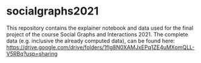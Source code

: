 # socialgraphs2021
This repository contains the explainer notebook and data used for the final project of the course Social Graphs and Interactions 2021.
The complete data (e.g. inclusive the already computed data), can be found here: 
https://drive.google.com/drive/folders/1fIg8N0XAMJxEPq1ZE4uMXomQLL-V5RBq?usp=sharing
